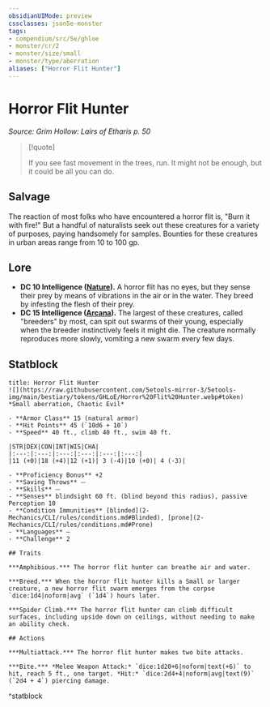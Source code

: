 ```yaml
---
obsidianUIMode: preview
cssclasses: json5e-monster
tags:
- compendium/src/5e/ghloe
- monster/cr/2
- monster/size/small
- monster/type/aberration
aliases: ["Horror Flit Hunter"]
---
```

# Horror Flit Hunter
*Source: Grim Hollow: Lairs of Etharis p. 50*  

> [!quote]  
> 
> If you see fast movement in the trees, run. It might not be enough, but it could be all you can do.

## Salvage

The reaction of most folks who have encountered a horror flit is, "Burn it with fire!" But a handful of naturalists seek out these creatures for a variety of purposes, paying handsomely for samples. Bounties for these creatures in urban areas range from 10 to 100 gp.

## Lore

- **DC 10 Intelligence ([Nature](2-Mechanics/CLI/rules/skills.md#Nature)).** A horror flit has no eyes, but they sense their prey by means of vibrations in the air or in the water. They breed by infesting the flesh of their prey.  
- **DC 15 Intelligence ([Arcana](2-Mechanics/CLI/rules/skills.md#Arcana)).** The largest of these creatures, called "breeders" by most, can spit out swarms of their young, especially when the breeder instinctively feels it might die. The creature normally reproduces more slowly, vomiting a new swarm every few days.  

## Statblock

```ad-statblock
title: Horror Flit Hunter
![](https://raw.githubusercontent.com/5etools-mirror-3/5etools-img/main/bestiary/tokens/GHLoE/Horror%20Flit%20Hunter.webp#token)
*Small aberration, Chaotic Evil*

- **Armor Class** 15 (natural armor)
- **Hit Points** 45 (`10d6 + 10`)
- **Speed** 40 ft., climb 40 ft., swim 40 ft.

|STR|DEX|CON|INT|WIS|CHA|
|:---:|:---:|:---:|:---:|:---:|:---:|
|11 (+0)|18 (+4)|12 (+1)| 3 (-4)|10 (+0)| 4 (-3)|

- **Proficiency Bonus** +2
- **Saving Throws** ⏤
- **Skills** ⏤
- **Senses** blindsight 60 ft. (blind beyond this radius), passive Perception 10
- **Condition Immunities** [blinded](2-Mechanics/CLI/rules/conditions.md#Blinded), [prone](2-Mechanics/CLI/rules/conditions.md#Prone)
- **Languages** —
- **Challenge** 2

## Traits

***Amphibious.*** The horror flit hunter can breathe air and water.

***Breed.*** When the horror flit hunter kills a Small or larger creature, a new horror flit swarm emerges from the corpse `dice:1d4|noform|avg` (`1d4`) hours later.

***Spider Climb.*** The horror flit hunter can climb difficult surfaces, including upside down on ceilings, without needing to make an ability check.

## Actions

***Multiattack.*** The horror flit hunter makes two bite attacks.

***Bite.*** *Melee Weapon Attack:* `dice:1d20+6|noform|text(+6)` to hit, reach 5 ft., one target. *Hit:* `dice:2d4+4|noform|avg|text(9)` (`2d4 + 4`) piercing damage.
```
^statblock